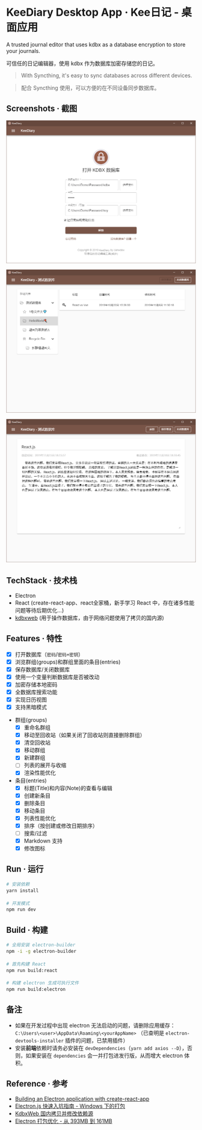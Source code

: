 # KeeDiary Desktop App · Kee日记 - 桌面应用

A trusted journal editor that uses kdbx as a database encryption to store your journals.

可信任的日记编辑器，使用 kdbx 作为数据库加密存储您的日记。

> With Syncthing, it's easy to sync databases across different devices.

> 配合 Syncthing 使用，可以方便的在不同设备同步数据库。

## Screenshots · 截图

![demo](./public/screenshots/01.png)

![demo](./public/screenshots/02.png)

![demo](./public/screenshots/03.png)

## TechStack · 技术栈

- Electron
- React (create-react-app、react全家桶，新手学习 React 中，存在诸多性能问题等待后期优化...)
- [kdbxweb](https://github.com/keeweb/kdbxweb) (用于操作数据库，由于网络问题使用了拷贝的国内源)

## Features · 特性

- [X] 打开数据库（`密码`/`密码+密钥`）
- [X] 浏览群组(groups)和群组里面的条目(entries)
- [X] 保存数据库/关闭数据库
- [X] 使用一个变量判断数据库是否被改动
- [X] 加密存储本地密码
- [X] 全数据库搜索功能
- [X] 实现日历视图
- [X] 支持黑暗模式
- 群组(groups)
    - [X] 重命名群组
    - [X] 移动至回收站（如果关闭了回收站则直接删除群组）
    - [X] 清空回收站
    - [X] 移动群组
    - [X] 新建群组
    - [ ] 列表的展开与收缩
    - [x] 渲染性能优化
- 条目(entries)
    - [X] 标题(Title)和内容(Note)的查看与编辑
    - [X] 创建新条目
    - [X] 删除条目
    - [X] 移动条目
    - [X] 列表性能优化
    - [X] 排序（按创建或修改日期排序）
    - [ ] 搜索/过滤
    - [X] Markdown 支持
    - [X] 修改图标

## Run · 运行

```sh
# 安装依赖
yarn install

# 开发模式 
npm run dev
```

## Build · 构建

```sh
# 全局安装 electron-builder
npm -i -g electron-builder

# 首先构建 React
npm run build:react

# 构建 electron 生成可执行文件
npm run build:electron
```

## 备注

- 如果在开发过程中出现 electron 无法启动的问题，请删除应用缓存：`C:\Users\<user>\AppData\Roaming\<yourAppName>` （已查明是 `electron-devtools-installer` 插件的问题，已禁用插件）
- 安装**前端**依赖时请务必安装在 `devDependencies`（`yarn add axios --D`），否则，如果安装在 `dependencies` 会一并打包进发行版，从而增大 electron 体积。

## Reference · 参考

- [Building an Electron application with create-react-app](https://www.freecodecamp.org/news/building-an-electron-application-with-create-react-app-97945861647c/)
- [Electron.js 快速入坑指南 - Windows 下的打包](https://canwdev.gitee.io/manual/setup-electronjs.html#windows-%E4%B8%8B%E7%9A%84%E6%89%93%E5%8C%85)
- [KdbxWeb 国内拷贝并修改依赖源](https://gitee.com/canwdev/kdbxweb)
- [Electron 打包优化 - 从 393MB 到 161MB](https://imweb.io/topic/5b9f500cc2ec8e6772f34d79)
